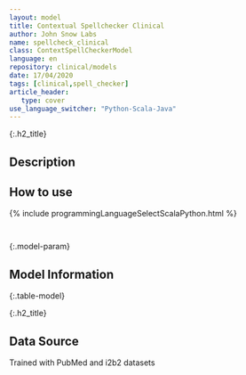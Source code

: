```yaml
---
layout: model
title: Contextual Spellchecker Clinical
author: John Snow Labs
name: spellcheck_clinical
class: ContextSpellCheckerModel
language: en
repository: clinical/models
date: 17/04/2020
tags: [clinical,spell_checker]
article_header:
   type: cover
use_language_switcher: "Python-Scala-Java"
---
```


{:.h2_title}
## Description 






## How to use 
<div class="tabs-box" markdown="1">

{% include programmingLanguageSelectScalaPython.html %}

```python

```

```scala

```
</div>



{:.model-param}
## Model Information
{:.table-model}





{:.h2_title}
## Data Source
Trained with PubMed and i2b2 datasets


